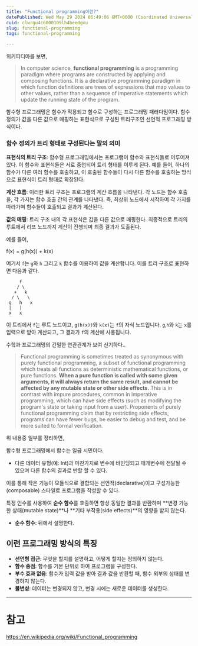 ```yaml
---
title: "Functional programming이란?"
datePublished: Wed May 29 2024 06:49:06 GMT+0000 (Coordinated Universal Time)
cuid: clwrgu4c6000109lh4beedgxu
slug: functional-programming
tags: functional-programming

---
```


위키피디아를 보면,

> In computer science, **functional programming** is a programming paradigm where programs are constructed by applying and composing functions. It is a declarative programming paradigm in which function definitions are trees of expressions that map values to other values, rather than a sequence of imperative statements which update the running state of the program.

함수형 프로그래밍은 함수가 적용되고 함수로 구성하는 프로그래밍 패러다임이다. 
함수 정의가 값을 다른 값으로 매핑하는 표현식으로 구성된 트리구조인 선언적 프로그래밍 방식이다.

### 함수 정의가 트리 형태로 구성된다는 말의 의미

**표현식의 트리 구조**: 함수형 프로그래밍에서는 프로그램이 함수와 표현식들로 이루어져 있다. 이 함수와 표현식들은 서로 중첩되어 트리 형태를 이루게 된다. 예를 들어, 하나의 함수가 다른 여러 함수를 호출하고, 이 호출된 함수들이 다시 다른 함수를 호출하는 방식으로 표현식이 트리 형태로 확장된다.

**계산 흐름**: 이러한 트리 구조는 프로그램의 계산 흐름을 나타낸다. 각 노드는 함수 호출을, 각 가지는 함수 호출 간의 관계를 나타낸다. 즉, 최상위 노드에서 시작하여 각 가지를 따라가며 함수들이 호출되고 결과가 계산된다.

**값의 매핑**: 트리 구조 내의 각 표현식은 값을 다른 값으로 매핑한다. 최종적으로 트리의 루트에서 리프 노드까지 계산이 진행되며 최종 결과가 도출된다.

예를 들어,

f(x) = g(h(x)) + k(x)

여기서 `f`는 `g`와 `h` 그리고 `k` 함수를 이용하여 값을 계산합니다. 이를 트리 구조로 표현하면 다음과 같다.

```
     f
    / \
   +   k
  / \   \
 g   h   x
 |   |
 x   x
```

이 트리에서 `f`는 루트 노드이고, `g(h(x))`와 `k(x)`는 `f`의 자식 노드입니다. `g`,`h`와 `k`는 `x`를 입력으로 받아 계산되고, 그 결과가 `f`의 계산에 사용됩니다. 

수학과 프로그래밍의 긴밀한 연관관계가 보여 신기하다..

> Functional programming is sometimes treated as synonymous with purely functional programming, a subset of functional programming which treats all functions as deterministic mathematical functions, or pure functions. **When a pure function is called with some given arguments, it will always return the same result, and cannot be affected by any mutable state or other side effects.** This is in contrast with impure procedures, common in imperative programming, which can have side effects (such as modifying the program's state or taking input from a user). Proponents of purely functional programming claim that by restricting side effects, programs can have fewer bugs, be easier to debug and test, and be more suited to formal verification.

위 내용중 일부를 정리하면,

함수형 프로그래밍에서 함수는 일급 시민이다.

- 다른 데이터 유형(예: Int)과 마찬가지로 변수에 바인딩되고 매개변수에 전달될 수 있으며 다른 함수의 결과로 반할 할 수 있다.

이를 통해 작은 기능이 모듈식으로 결합되는 선언적(declarative)이고 구성가능한(composable) 스타일로 프로그램을 작성할 수 있다.

특정 인수를 사용하여 **순수 함수**를 호출하면 항상 동일한 결과를 반환하며 **변경 가능한 상태(mutable state)**나 **기타 부작용(side effects)**의 영향을 받지 않는다.

- **순수 함수**: 뒤에서 설명한다.

## 이런 프로그래밍 방식의 특징

- **선언형 접근**: 무엇을 할지를 설명하고, 어떻게 할지는 정의하지 않는다.
- **함수 중점**: 함수를 기본 단위로 하여 프로그램을 구성한다.
- **부수 효과 없음**: 함수가 입력 값을 받아 결과 값을 반환할 때, 함수 외부의 상태를 변경하지 않는다.
- **불변성**: 데이터는 변경되지 않고, 변경 시에는 새로운 데이터를 생성한다.



---

# 참고

https://en.wikipedia.org/wiki/Functional_programming